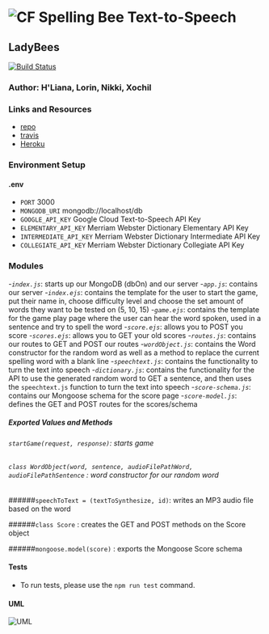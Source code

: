 ![CF](https://rlv.zcache.com/spelling_bee_champion_metal_ornament-r35035800243e486fb9e0cd2dd9a0fa4f_x7s2p_8byvr_307.jpg?rvtype=content) Spelling Bee Text-to-Speech
==============================================

## LadyBees
[![Build Status](https://travis-ci.org/vladimirsan/cf-travis-deployment.svg?branch=master)](https://travis-ci.org/vladimirsan/cf-travis-deployment)

### Author: H'Liana, Lorin, Nikki, Xochil

### Links and Resources
* [repo](https://github.com/ladybees/spellingBee/blob/master/README.md)
* [travis]()
* [Heroku]()

### Environment Setup
#### .env
- `PORT` 3000
- `MONGODB_URI` mongodb://localhost/db
- `GOOGLE_API_KEY` Google Cloud Text-to-Speech API Key 
- `ELEMENTARY_API_KEY` Merriam Webster Dictionary Elementary API Key
- `INTERMEDIATE_API_KEY` Merriam Webster Dictionary Intermediate API Key
- `COLLEGIATE_API_KEY` Merriam Webster Dictionary Collegiate API Key

### Modules
-*`index.js`*: starts up our MongoDB (dbOn) and our server
-*`app.js`*: contains our server
-*`index.ejs`*: contains the template for the user to start the game, put their name in, choose difficulty level and choose the set amount of words they want to be tested on (5, 10, 15)
-*`game.ejs`*: contains the template for the game play page where the user can hear the word spoken, used in a sentence and try to spell the word
-*`score.ejs`*: allows you to POST you score
-*`scores.ejs`*: allows you to GET your old scores
-*`routes.js`*: contains our routes to GET and POST our routes
-*`wordObject.js`*: contains the Word constructor for the random word as well as a method to replace the current spelling word with a blank line
-*`speechtext.js`*: contains the functionality to turn the text into speech
-*`dictionary.js`*: contains the functionality for the API to use the generated random word to GET a sentence, and then uses the `speechtext.js` function to turn the text into speech
-*`score-schema.js`*: contains our Mongoose schema for the score page
-*`score-model.js`*: defines the GET and POST routes for the scores/schema
#### 
##### Exported Values and Methods
###### `startGame(request, response)`: starts game

###### `class WordObject(word, sentence, audioFilePathWord, audioFilePathSentence` : word constructor for our random word

######`speechToText = (textToSynthesize, id)`: writes an MP3 audio file based on the word

######`class Score` : creates the GET and POST methods on the Score object

######`mongoose.model(score)` : exports the Mongoose Score schema


#### Tests
* To run tests, please use the `npm run test` command.

#### UML
![UML](uml.png)
